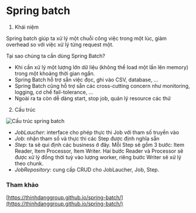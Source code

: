 # Spring batch
1. Khái niệm
   
Spring batch giúp ta xử lý một chuỗi công việc trong một lúc, giảm overhead so với việc xử lý từng request một.

Tại sao chúng ta cần dùng Spring Batch?
- Khi cần xử lý một lượng lớn dữ liệu (không thể load một lần lên memory) trong một khoảng thời gian ngắn.
- Spring Batch hỗ trợ sẵn việc đọc, ghi vào CSV, database, …
- Spring Batch cũng hỗ trợ sẵn các cross-cutting concern như monitoring, logging, cơ chế fail-tolerance, …
- Ngoài ra ta còn dễ dàng start, stop job, quản lý resource các thứ
2. Cấu trúc

![Cấu trúc spring batch](https://thinhdanggroup.github.io/assets/images/streaming/spring-batch-component-1.png)
- _JobLaucher_: interface cho phép thực thi Job với tham số truyền vào
- _Job_: nhận tham số và thực thi các Step được định nghĩa sẵn
- _Step_: ta sẽ qui định các business ở đây. Mỗi Step sẽ gồm 3 bước: Item Reader, Item Processor, Item Writer. Hai bước Reader và Processor sẽ được xử lý đồng thời tuỳ vào lượng worker, riêng bước Writer sẽ xử lý theo chunk.
- _JobRepository_: cung cấp CRUD cho JobLaucher, Job, Step.







### Tham khảo
[https://thinhdanggroup.github.io/spring-batch/](https://thinhdanggroup.github.io/spring-batch/)
